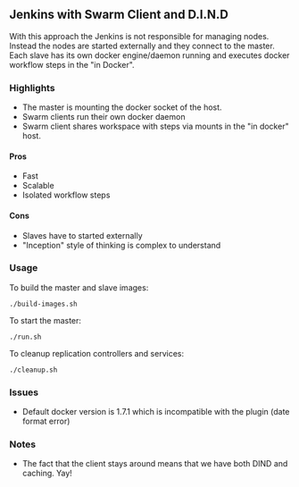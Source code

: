 Jenkins with Swarm Client and D.I.N.D
-------------------------------------

With this approach the Jenkins is not responsible for managing nodes.
Instead the nodes are started externally and they connect to the master.
Each slave has its own docker engine/daemon running and executes docker workflow steps in the "in Docker".

### Highlights
- The master is mounting the docker socket of the host.
- Swarm clients run their own docker daemon
- Swarm client shares workspace with steps via mounts in the "in docker" host.

#### Pros
- Fast
- Scalable
- Isolated workflow steps


#### Cons
- Slaves have to started externally
- "Inception" style of thinking is complex to understand


### Usage

To build the master and slave images:

    ./build-images.sh

To start the master:

    ./run.sh

To cleanup replication controllers and services:

    ./cleanup.sh


### Issues

- Default docker version is 1.7.1 which is incompatible with the plugin (date format error)


### Notes

- The fact that the client stays around means that we have both DIND and caching. Yay!


